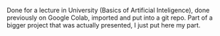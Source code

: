 Done for a lecture in University (Basics of Artificial Inteligence), done previously on Google Colab, imported and put into a git repo.
Part of a bigger project that was actually presented, I just put here my part. 
